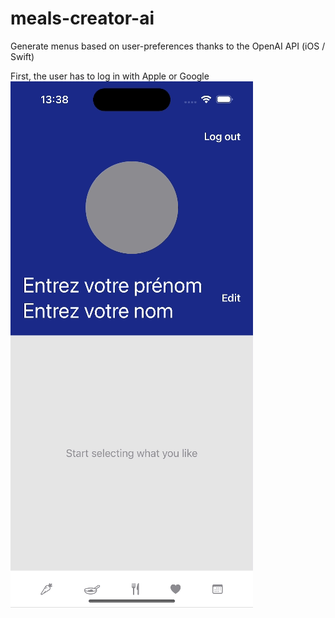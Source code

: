 # meals-creator-ai
Generate menus based on user-preferences thanks to the OpenAI API (iOS / Swift)

First, the user has to log in with Apple or Google
![](@Docs/LogInGif)
